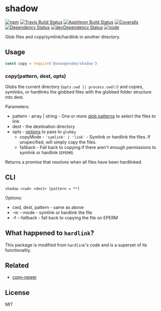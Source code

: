 # shadow

[![npm](https://img.shields.io/npm/v/@seangenabe/shadow.svg?style=flat-square)](https://www.npmjs.com/package/@seangenabe/shadow)
[![Travis Build Status](https://img.shields.io/travis/seangenabe/shadow/master.svg?label=travis&style=flat-square)](https://travis-ci.org/seangenabe/@seangenabe/shadow)
[![AppVeyor Build Status](https://img.shields.io/appveyor/ci/seangenabe/shadow/master.svg?label=appveyor&style=flat-square)](https://ci.appveyor.com/project/seangenabe/shadow)
[![Coveralls](https://img.shields.io/coveralls/github/seangenabe/shadow.svg?style=flat-square)](https://coveralls.io/github/seangenabe/shadow)
[![Dependency Status](https://img.shields.io/david/seangenabe/shadow.svg?style=flat-square)](https://david-dm.org/seangenabe/@seangenabe/shadow)
[![devDependency Status](https://img.shields.io/david/dev/seangenabe/shadow.svg?style=flat-square)](https://david-dm.org/seangenabe/@seangenabe/shadow#info=devDependencies)
[![node](https://img.shields.io/node/v/@seangenabe/shadow.svg?style=flat-square)](https://nodejs.org/en/download/)

Glob files and copy/symlink/hardlink in another directory.

## Usage

```javascript
const copy = require('@seangenabe/shadow')
```

### copy(pattern, dest, opts)

Globs the current directory (`opts.cwd || process.cwd()`) and copies, symlinks, or hardlinks the globbed files with the globbed folder structure into dest.

Parameters:
* pattern - array | string - One or more [glob patterns](https://github.com/isaacs/minimatch#usage) to select the files to link
* dest - the destination directory
* opts - [options](https://github.com/sindresorhus/globby#options) to pass to `globby`
  * copyMode - `'symlink' | 'link'` - Symlink or hardlink the files. If unspecified, will simply copy the files.
  * fallback - Fall back to copying if there aren't enough permissions to symlink or hardlink (`EPERM`).

Returns a promise that resolves when all files have been hardlinked.

## CLI

```
shadow <cwd> <dest> [pattern = **]
```

Options:
* cwd, dest, pattern - same as above
* -m --mode - symlink or hardlink the file
* -f --fallback - fall back to copying the file on EPERM


## What happened to `hardlink`?

This package is modified from `hardlink`'s code and is a superset of its functionality.

## Related

* [copy-newer](https://github.com/seangenabe/copy-newer)

## License 

MIT
